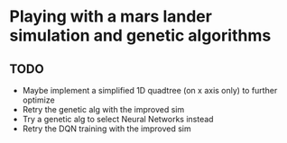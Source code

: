 # Playing with a mars lander simulation and genetic algorithms

## TODO

- Maybe implement a simplified 1D quadtree (on x axis only) to further optimize
- Retry the genetic alg with the improved sim
- Try a genetic alg to select Neural Networks instead
- Retry the DQN training with the improved sim
